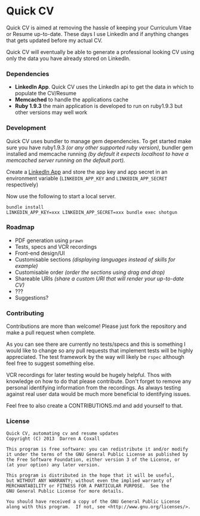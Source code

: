 # Quick CV
Quick CV is aimed at removing the hassle of keeping your Curriculum Vitae or Resume up-to-date. These days I use LinkedIn and if anything changes that gets updated before my actual CV.

Quick CV will eventually be able to generate a professional looking CV using only the data you have already stored on LinkedIn.

### Dependencies
- **LinkedIn App**. Quick CV uses the LinkedIn api to get the data in which to populate the CV/Resume
- **Memcached** to handle the applications cache
- **Ruby 1.9.3** the main application is developed to run on ruby1.9.3 but other versions may well work

### Development
Quick CV uses bundler to manage gem dependencies. To get started make sure you have ruby1.9.3 *(or any other supported ruby version)*, bundler gem installed and memcache running *(by default it expects localhost to have a memcached server running on the default port).*

Create a [LinkedIn App](https://www.linkedin.com/secure/developer?newapp=) and store the app key and app secret in an environment variable (`LINKEDIN_APP_KEY` and `LINKEDIN_APP_SECRET` respectively)

Now use the following to start a local server.

    bundle install
    LINKEDIN_APP_KEY=xxx LINKEDIN_APP_SECRET=xxx bundle exec shotgun

### Roadmap
- PDF generation using `prawn`
- Tests, specs and VCR recordings
- Front-end design/UI
- Customisable sections *(displaying languages instead of skills for example)*
- Customisable order *(order the sections using drag and drop)*
- Shareable URIs *(share a custom URI that will render your up-to-date CV)*
- ???
- Suggestions?

### Contributing
Contributions are more than welcome! Please just fork the repository and make a pull request when complete.

As you can see there are currently no tests/specs and this is something I would like to change so any pull requests that implement tests will be highly appreciated. The test framework by the way will likely be `rspec` although feel free to suggest something else.

VCR recordings for later testing would be hugely helpful. Thos with knowledge on how to do that please contribute. Don't forget to remove any personal identifying information from the recordings. As always testing against real user data would be much more beneficial to identifying issues.

Feel free to also create a CONTRIBUTIONS.md and add yourself to that.


### License
```
Quick CV, automating cv and resume updates
Copyright (C) 2013  Darren A Coxall

This program is free software: you can redistribute it and/or modify
it under the terms of the GNU General Public License as published by
the Free Software Foundation, either version 3 of the License, or
(at your option) any later version.

This program is distributed in the hope that it will be useful,
but WITHOUT ANY WARRANTY; without even the implied warranty of
MERCHANTABILITY or FITNESS FOR A PARTICULAR PURPOSE.  See the
GNU General Public License for more details.

You should have received a copy of the GNU General Public License
along with this program.  If not, see <http://www.gnu.org/licenses/>.
```
